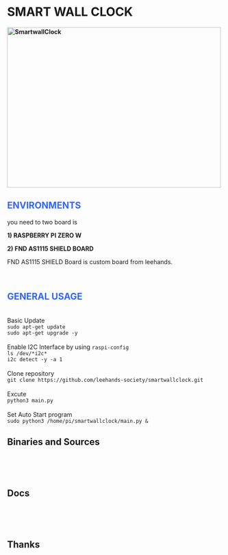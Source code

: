 <h1><strong>SMART WALL CLOCK</strong></h1>
<p><strong><img src="https://www.leehands.com/wp-content/uploads/2022/01/KakaoTalk_Photo_2022-01-26-12-36-17-1200x901.jpeg" alt="SmartwallClock" width="499" height="375" /></strong></p>
<h2><span style="color: #3366ff;">ENVIRONMENTS</span></h2>
<p>you need to two board is</p>
<p><strong>1) RASPBERRY PI ZERO W</strong></p>
<p><strong>2) FND AS1115 SHIELD BOARD</strong></p>
<p>FND AS1115 SHIELD Board is custom board from leehands.</p>
<p>&nbsp;</p>
<h2><span style="color: #3366ff;">GENERAL USAGE</span></h2>
<br>Basic Update
<br><code>sudo apt-get update</code>
<br><code>sudo apt-get upgrade -y</code>
<br>
<br>Enable I2C Interface by using <code>raspi-config</code>
<br><code>ls /dev/*i2c*</code>
<br><code>i2c detect -y -a 1</code>
<br>
<br>Clone repository
<br><code>git clone https://github.com/leehands-society/smartwallclock.git </code>
<br>
<br>Excute
<br><code>python3 main.py</code>
<br>
<br>Set Auto Start program
<br><code>sudo python3 /home/pi/smartwallclock/main.py &</code>
<br>
<h2>Binaries and Sources</h2>
<p>&nbsp;</p>
<p>&nbsp;</p>
<h2 dir="auto">Docs</h2>
<p>&nbsp;</p>
<p>&nbsp;</p>
<h2 dir="auto">Thanks</h2>
<p>&nbsp;</p>

